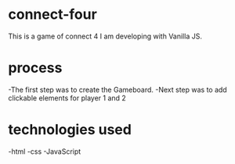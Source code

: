 # connect-four
This is a game of connect 4 I am developing with Vanilla JS.

# process

-The first step was to create the Gameboard.
-Next step was to add clickable elements for player 1 and 2

# technologies used

-html
-css
-JavaScript
